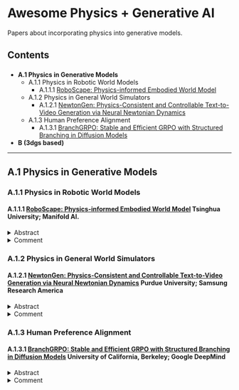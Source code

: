 # Awesome Physics + Generative AI

Papers about incorporating physics into generative models.

## Contents
### 
- **A.1 Physics in Generative Models**
  - A.1.1 Physics in Robotic World Models
    - A.1.1.1 [RoboScape: Physics-informed Embodied World Model](#a111-roboscape-physics-informed-embodied-world-model)
  - A.1.2 Physics in General World Simulators
    - A.1.2.1 [NewtonGen: Physics-Consistent and Controllable Text-to-Video Generation via Neural Newtonian Dynamics](#a121-newtongen-physics-consistent-and-controllable-text-to-video-generation-via-neural-newtonian-dynamics)
  - A.1.3 Human Preference Alignment
    - A.1.3.1 [BranchGRPO: Stable and Efficient GRPO with Structured Branching in Diffusion Models](#a131-branchgrpo-stable-and-efficient-grpo-with-structured-branching-in-diffusion-models)
- **B (3dgs based)**
---


## A.1 Physics in Generative Models

### A.1.1 Physics in Robotic World Models

#### A.1.1.1 [RoboScape: Physics-informed Embodied World Model](https://arxiv.org/abs/2506.23135) Tsinghua University; Manifold AI.
<details><summary>Abstract</summary>

</details>
<details><summary>Comment</summary>
Introduce two physics-informed tasks: 1)temporal depth prediction and 2) keypoint dynamic learning in the training of an embodied world model to predict visual observation given past observations and robotic actions using dual-branch co-autoregressive Transformer(DCT).
</details>

### A.1.2 Physics in General World Simulators
#### A.1.2.1 [NewtonGen: Physics-Consistent and Controllable Text-to-Video Generation via Neural Newtonian Dynamics](https://arxiv.org/abs/2509.21309) Purdue University; Samsung Research America
<details><summary>Abstract</summary>
A primary bottleneck in large-scale text-to-video generation today is physical consistency and controllability. Despite recent advances, state-of-the-art models often produce unrealistic motions, such as objects falling upward, or abrupt changes in velocity and direction. Moreover, these models lack precise parameter control, struggling to generate physically consistent dynamics under different initial conditions. We argue that this fundamental limitation stems from current models learning motion distributions solely from appearance, while lacking an understanding of the underlying dynamics. In this work, we propose NewtonGen, a framework that integrates data-driven synthesis with learnable physical principles. At its core lies trainable Neural Newtonian Dynamics (NND), which can model and predict a variety of Newtonian motions, thereby injecting latent dynamical constraints into the video generation process. By jointly leveraging data priors and dynamical guidance, NewtonGen enables physically consistent video synthesis with precise parameter control.
</details>

<details><summary>Comment</summary>
Propose Neural Newtonian Dynamics (NND) to model physical dynamics in video generation, which models and predicts a variaty of Newtonian motions, thereby injecting dynamical constraints into video generation. Experiments conducted on " physics-clean" data geberated python-based physics data simulator. Compare "Go-with-the-Flow"(CogVideoX) model with existing Sora, Veo3, CogVideoX-5B, Wan2.2 etc. SOTA generative models, resulting SOTA performance.
</details>

### A.1.3 Human Preference Alignment
#### A.1.3.1 [BranchGRPO: Stable and Efficient GRPO with Structured Branching in Diffusion Models](https://arxiv.org/abs/2509.06040) University of California, Berkeley; Google DeepMind
<details><summary>Abstract</summary>
Recent progress in aligning image and video generative models with Group Relative Policy Optimization (GRPO) has improved human preference alignment, yet existing approaches still suffer from high computational cost due to sequential rollouts and large numbers of SDE sampling steps, as well as training instability caused by sparse rewards. In this paper, we present BranchGRPO, a method that restructures the rollout process into a branching tree, where shared prefixes amortize computation and pruning removes low-value paths and redundant depths. BranchGRPO introduces three contributions: (1) a branch sampling scheme that reduces rollout cost by reusing common segments; (2) a tree-based advantage estimator that converts sparse terminal rewards into dense, step-level signals; and (3) pruning strategies that accelerate convergence while preserving exploration. On HPDv2.1 image alignment, BranchGRPO improves alignment scores by up to 16% over strong baselines, while reducing per-iteration training time by nearly 55%. On WanX-1.3B video generation, it further achieves higher Video-Align scores with sharper and temporally consistent frames compared to DanceGRPO.
</details>

<details><summary>Comment</summary>
Propose BranchGRPO, a method that restructures the rollout process into a branching tree, where shared prefixes amortize computation and pruning removes low-value paths and redundant depths. Depth-wise normalization are applied to balance contribution of different denoising steps. Experiments conducted on HPDv2.1 image alignment compared with DanceGRPO and MixGROP shows better performance and smaller iteration time. 
</details>
